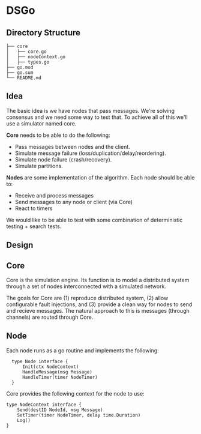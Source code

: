 # DSGo

## Directory Structure
```tree
├── core
│   ├── core.go
│   ├── nodeContext.go
│   ├── types.go
├── go.mod
├── go.sum
└── README.md
```

## Idea
The basic idea is we have nodes that pass messages. We're solving consensus and we need some way to test that. To achieve all of this we'll use a simulator named core. 

**Core** needs to be able to do the following:
* Pass messages between nodes and the client.
* Simulate message failure (loss/duplication/delay/reordering).
* Simulate node failure (crash/recovery). 
* Simulate partitions.

**Nodes** are some implementation of the algorithm. Each node should be able to:
* Receive and process messages
* Send messages to any node or client (via Core)
* React to timers

We would like to be able to test with some combination of deterministic testing + search tests.

## Design
## Core
Core is the simulation engine. Its function is to model a distributed system through a set of nodes interconnected with a simulated network.

The goals for Core are (1) reproduce distributed system, (2) allow configurable fault injections, and (3) provide a clean way for nodes to send and recieve messages. The natural approach to this is messages (through channels) are routed through Core.

## Node
Each node runs as a go routine and implements the following:
```
  type Node interface {
      Init(ctx NodeContext)
      HandleMessage(msg Message)
      HandleTimer(timer NodeTimer)
  }
```
Core provides the following context for the node to use:
```
type NodeContext interface {
    Send(destID NodeId, msg Message)
    SetTimer(timer NodeTimer, delay time.Duration)
    Log()
}
```
